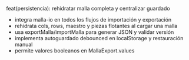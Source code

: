 feat(persistencia): rehidratar malla completa y centralizar guardado

- integra malla-io en todos los flujos de importación y exportación
- rehidrata cols, rows, maestro y piezas flotantes al cargar una malla
- usa exportMalla/importMalla para generar JSON y validar versión
- implementa autoguardado debounced en localStorage y restauración manual
- permite valores booleanos en MallaExport.values
